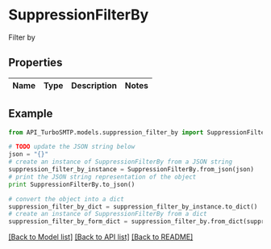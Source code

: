 # SuppressionFilterBy

Filter by

## Properties

Name | Type | Description | Notes
------------ | ------------- | ------------- | -------------

## Example

```python
from API_TurboSMTP.models.suppression_filter_by import SuppressionFilterBy

# TODO update the JSON string below
json = "{}"
# create an instance of SuppressionFilterBy from a JSON string
suppression_filter_by_instance = SuppressionFilterBy.from_json(json)
# print the JSON string representation of the object
print SuppressionFilterBy.to_json()

# convert the object into a dict
suppression_filter_by_dict = suppression_filter_by_instance.to_dict()
# create an instance of SuppressionFilterBy from a dict
suppression_filter_by_form_dict = suppression_filter_by.from_dict(suppression_filter_by_dict)
```
[[Back to Model list]](../README.md#documentation-for-models) [[Back to API list]](../README.md#documentation-for-api-endpoints) [[Back to README]](../README.md)



